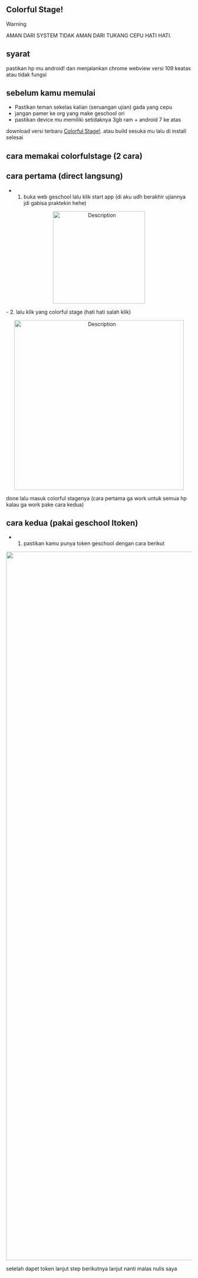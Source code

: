 ## Colorful Stage!
> [!WARNING]
> AMAN DARI SYSTEM TIDAK AMAN DARI TUKANG CEPU HATI HATI.
## syarat
pastikan hp mu android! dan menjalankan chrome webview versi 109 keatas atau tidak fungsi
## sebelum kamu memulai
- Pastikan teman sekelas kalian (seruangan ujian) gada yang cepu
- jangan pamer ke org yang make geschool ori
- pastikan device mu memiliki setidaknya 3gb ram + android 7 ke atas

download versi terbaru [Colorful Stage!](https://github.com/nadchan/colorfulstage/releases). atau build sesuka mu
lalu di install
selesai

## cara memakai colorfulstage (2 cara)
## cara pertama (direct langsung)
- 1. buka web geschool lalu klik start app (di aku udh berakhir ujiannya jdi gabisa praktekin hehe)
<p align="center">
    <img src="https://gmbackend.pages.dev/tryout.png" alt="Description" width="250">
</p>
- 2. lalu klik yang colorful stage (hati hati salah klik)
<p align="center">
    <img src="https://gmbackend.pages.dev/select.png" alt="Description" width="460">
</p>
done lalu masuk colorful stagenya
(cara pertama ga work untuk semua hp kalau ga work pake cara kedua)

## cara kedua (pakai geschool ltoken)
- 1. pastikan kamu punya token geschool dengan cara berikut
<p align="center">
    <img src="https://gmbackend.pages.dev/gettoken.png" alt="Description" width="1920">
</p>
setelah dapet token lanjut step berikutnya 
lanjut nanti malas nulis saya

